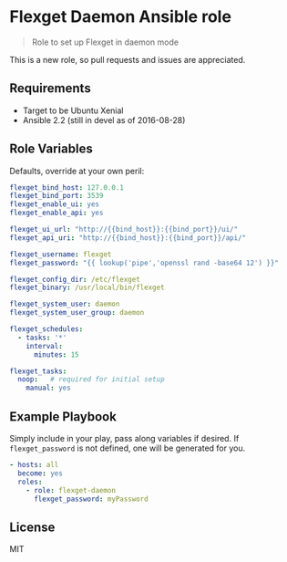 Flexget Daemon Ansible role
===========================

> Role to set up Flexget in daemon mode

This is a new role, so pull requests and issues are appreciated.

Requirements
------------

- Target to be Ubuntu Xenial
- Ansible 2.2 (still in devel as of 2016-08-28)

Role Variables
--------------

Defaults, override at your own peril:

```yaml
flexget_bind_host: 127.0.0.1
flexget_bind_port: 3539
flexget_enable_ui: yes
flexget_enable_api: yes

flexget_ui_url: "http://{{bind_host}}:{{bind_port}}/ui/"
flexget_api_uri: "http://{{bind_host}}:{{bind_port}}/api/"

flexget_username: flexget
flexget_password: "{{ lookup('pipe','openssl rand -base64 12') }}"

flexget_config_dir: /etc/flexget
flexget_binary: /usr/local/bin/flexget

flexget_system_user: daemon
flexget_system_user_group: daemon

flexget_schedules: 
  - tasks: '*'
    interval:
      minutes: 15

flexget_tasks:
  noop:   # required for initial setup
    manual: yes
```


Example Playbook
----------------

Simply include in your play, pass along variables if desired.  If `flexget_password` is not defined, one will be generated for you.

```yaml
- hosts: all
  become: yes
  roles:
    - role: flexget-daemon
      flexget_password: myPassword

```

License
-------

MIT
